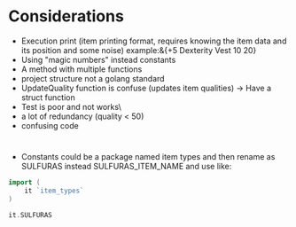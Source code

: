 # Considerations
- Execution print (item printing format, requires knowing the item data and its position and some noise) example:&{+5 Dexterity Vest 10 20}
- Using "magic numbers" instead constants
- A method with multiple functions
- project structure not a golang standard 
- UpdateQuality function is confuse (updates item qualities) -> Have a struct function
- Test is poor and not works\
- a lot of redundancy (quality < 50)
- confusing code

#

- Constants could be a package named item types and then rename as SULFURAS instead SULFURAS_ITEM_NAME and use like: 

```go
import (
    it `item_types`
)

it.SULFURAS
```
